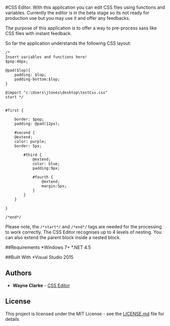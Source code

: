 #CSS Editor.
With this application you can edit CSS files using functions and variables.
Currently the editor is in the beta stage so its not ready for production use but you may
use it and offer any feedbacks. 

The purpose of this application is to offer a way to pre-process sass like CSS files with
instant feedback.


So far the application understands the following CSS layout:

```
/* 
Insert variables and functions here!
$pop:46px; 

@pad($lop){
	padding: $lop;
	padding-bottom:$lop;
}

@import "c:\Users\jtones\desktop\testCss.css"  
start */ 
 

#first {

	border: $pop; 
	padding: @pad(12px); 

	#second {
	@extend;
	color: purple; 
	border: 5px;

		#third {
			@extend; 
			color: blue;
			padding:9px;
 
			#fourth {
				@extend; 
				margin:5px; 
			}
		}
	}

}
 
/*end*/
```

Please note, the ```/*start*/``` and ```/*end*/``` tags are needed for the processing to work correctly.
The CSS Editor recognises up to 4 levels of nesting. You can also extend the parent block inside a nested block.


##Requirements
*Windows 7+
*.NET 4.5


##Built With
*Visual Studio 2015


## Authors
* **Wayne Clarke** - [CSS Editor](https://github.com/Wayne-Clarke/CSS-Editor)


## License
This project is licensed under the MIT License - see the [LICENSE.md](LICENSE.md) file for details


